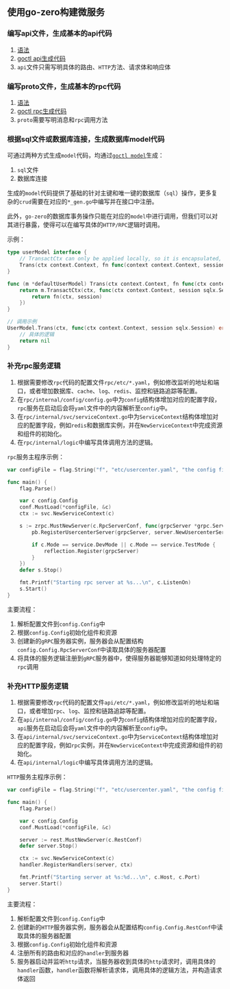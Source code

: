 ## 使用go-zero构建微服务

### 编写api文件，生成基本的api代码

1. [语法](https://go-zero.dev/docs/tutorials)
2. [goctl api生成代码](https://go-zero.dev/docs/tutorials/cli/api)
3. `api`文件只需写明具体的路由、`HTTP`方法、请求体和响应体

### 编写proto文件，生成基本的rpc代码

1. [语法](https://protobuf.dev/getting-started/gotutorial/)
2. [goctl rpc生成代码](https://go-zero.dev/docs/tutorials/cli/rpc)
3. `proto`需要写明消息和`rpc`调用方法

### 根据sql文件或数据库连接，生成数据库model代码

可通过两种方式生成`model`代码，均通过[`goctl model`](https://go-zero.dev/docs/tutorials/cli/model)生成：

1. `sql`文件
2. 数据库连接

生成的`model`代码提供了基础的针对主键和唯一键的数据库（`sql`）操作，更多复杂的`crud`需要在对应的`*_gen.go`中编写并在接口中注册。

此外，`go-zero`的数据库事务操作只能在对应的`model`中进行调用，但我们可以对其进行暴露，使得可以在编写具体的`HTTP/RPC`逻辑时调用。

示例：

```go
type userModel interface {
    // TransactCtx can only be applied locally, so it is encapsulated, registered and exposed
    Trans(ctx context.Context, fn func(context context.Context, session sqlx.Session) error) error
}

func (m *defaultUserModel) Trans(ctx context.Context, fn func(ctx context.Context, session sqlx.Session) error) error {
	return m.TransactCtx(ctx, func(ctx context.Context, session sqlx.Session) error {
		return fn(ctx, session)
	})
}

// 调用示例
UserModel.Trans(ctx, func(ctx context.Context, session sqlx.Session) error {
    // 具体的逻辑
    return nil
}
```

### 补充rpc服务逻辑

1. 根据需要修改`rpc`代码的配置文件`rpc/etc/*.yaml`，例如修改监听的地址和端口，或者增加数据库、`cache`、`log`、`redis`、监控和链路追踪等配置。
2. 在`rpc/internal/config/config.go`中为`config`结构体增加对应的配置字段，`rpc`服务在启动后会将`yaml`文件中的内容解析至`config`中。
3. 在`rpc/internal/svc/serviceContext.go`中为`ServiceContext`结构体增加对应的配置字段，例如`redis`和数据库实例，并在`NewServiceContext`中完成资源和组件的初始化。
4. 在`rpc/internal/logic`中编写具体调用方法的逻辑。

`rpc`服务主程序示例：

```go
var configFile = flag.String("f", "etc/usercenter.yaml", "the config file")

func main() {
	flag.Parse()

	var c config.Config
	conf.MustLoad(*configFile, &c)
	ctx := svc.NewServiceContext(c)

	s := zrpc.MustNewServer(c.RpcServerConf, func(grpcServer *grpc.Server) {
		pb.RegisterUsercenterServer(grpcServer, server.NewUsercenterServer(ctx))

		if c.Mode == service.DevMode || c.Mode == service.TestMode {
			reflection.Register(grpcServer)
		}
	})
	defer s.Stop()

	fmt.Printf("Starting rpc server at %s...\n", c.ListenOn)
	s.Start()
}
```

主要流程：

1. 解析配置文件到`config.Config`中
2. 根据`config.Config`初始化组件和资源
3. 创建新的`gRPC`服务器实例，服务器会从配置结构`config.Config.RpcServerConf`中读取具体的服务器配置
4. 将具体的服务逻辑注册到`gRPC`服务器中，使得服务器能够知道如何处理特定的`rpc`调用

### 补充HTTP服务逻辑

1. 根据需要修改`rpc`代码的配置文件`api/etc/*.yaml`，例如修改监听的地址和端口，或者增加`rpc`、`log`、监控和链路追踪等配置。
2. 在`api/internal/config/config.go`中为`config`结构体增加对应的配置字段，`api`服务在启动后会将`yaml`文件中的内容解析至`config`中。
3. 在`api/internal/svc/serviceContext.go`中为`ServiceContext`结构体增加对应的配置字段，例如`rpc`实例，并在`NewServiceContext`中完成资源和组件的初始化。
4. 在`api/internal/logic`中编写具体调用方法的逻辑。

`HTTP`服务主程序示例：

```go
var configFile = flag.String("f", "etc/usercenter.yaml", "the config file")

func main() {
	flag.Parse()

	var c config.Config
	conf.MustLoad(*configFile, &c)

	server := rest.MustNewServer(c.RestConf)
	defer server.Stop()

	ctx := svc.NewServiceContext(c)
	handler.RegisterHandlers(server, ctx)

	fmt.Printf("Starting server at %s:%d...\n", c.Host, c.Port)
	server.Start()
}
```

主要流程：

1. 解析配置文件到`config.Config`中
2. 创建新的`HTTP`服务器实例，服务器会从配置结构`config.Config.RestConf`中读取具体的服务器配置
3. 根据`config.Config`初始化组件和资源
4. 注册所有的路由和对应的`handler`到服务器
5. 服务器启动并监听`http`请求，当服务器收到具体的`http`请求时，调用具体的`handler`函数，`handler`函数将解析请求体，调用具体的逻辑方法，并构造请求体返回